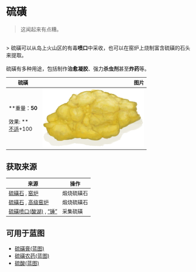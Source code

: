 # 硫磺  
> 这闻起来有点糟。  
<br>  
> 硫磺可以从岛上火山区的有毒<b>喷口</b>中采收，也可以在窑炉上烧制富含硫磺的石头来提取。<br><br>硫磺有多种用途，包括制作<b>治愈凝胶</b>、强力<b>杀虫剂</b>甚至<b>炸药</b>等。  
  
  硫磺  |   图片   
 ----  |  ----:   
 **重量：**50<br><br>** 效果: **<br>[不适](Discomfort.md)+100  |  <img decoding="async" src="Sprite/Brimstone.png" href="a.md" style="max-width:300px;max-height:300px;">   
  
## 获取来源  
来源  |  操作  
----  |  ----  
[硫磺石](StoneHeavyBrimstone.md) , [窑炉](Kiln.md)  |  煅烧硫磺石  
[硫磺石](StoneHeavyBrimstone.md) , [高级窑炉](KilnAdvanced.md)  |  煅烧硫磺石  
[硫磺喷口(酸湖)](VentBrimstone.md) , [“锤”](tag_Hammer.md)  |  采集硫磺  
## 可用于蓝图  
- [硫磺膏(蓝图)](Bp_BrimstoneGel.md)  
- [硫磺农药(蓝图)](Bp_PesticideBrimstone.md)  
- [硫酸(蓝图)](Bp_Vitriol.md)  
  
  
